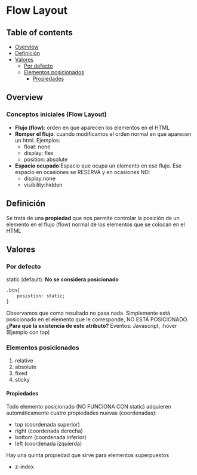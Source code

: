 # Flow Layout

## Table of contents

- [Overview](#overview)
- [Definición](#definición)
- [Valores](#valores)
  - [Por defecto](#por-defecto)
  - [Elementos posicionados](#elementos-posicionados)
	- [Propiedades](#propiedades)

## Overview

### Conceptos iniciales (Flow Layout)

- __Flujo (flow)__:	orden en que aparecen los elementos en el HTML
- __Romper el flujo__: cuando modificamos el orden normal en que aparecen un html. Ejemplos:
	- float: none
	- display: flex
	- position: absolute
- __Espacio ocupado__:Espacio que ocupa un elemento en ese flujo. Ese espacio en ocasiones se RESERVA y en ocasiones NO:
	- display:none  
	- visibility:hidden

## Definición

Se trata de una __propiedad__ que nos permite controlar la posición de un elemento en el flujo (flow) normal de los elementos que se colocan en el HTML

## Valores

### Por defecto

static (default): __No se considera posicionado__

```html
.btn{
	posistion: static;
}
```
Observamos que como resultado no pasa nada. Simplemente está posicionado en el elemento que le corresponde, NO ESTÁ POSICIONADO.
__¿Para qué la existencia de este atributo?__
Eventos: Javascript, :hover (Ejemplo con top)

### Elementos posicionados	

1. relative
2. absolute
3. fixed
4. sticky

#### Propiedades
Todo elemento posicionado (NO FUNCIONA CON static) adquieren automáticamente cuatro propiedades nuevas (coordenadas):
			
- top (coordenada superior)
- right (coordenada derecha)
- bottom (coordenada inferior)
- left (coordenada izquierda) 
		
Hay una quinta propiedad que sirve para elementos superpuestos

- z-index